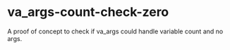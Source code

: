 # va_args-count-check-zero
A proof of concept to check if va_args could handle variable count and no args.
